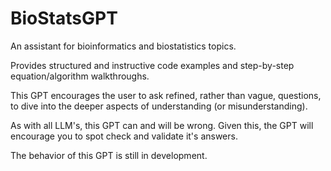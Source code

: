 # BioStatsGPT
An assistant for bioinformatics and biostatistics topics.

Provides structured and instructive code examples and step-by-step equation/algorithm walkthroughs.

This GPT encourages the user to ask refined, rather than vague, questions, to dive into the deeper aspects of understanding (or misunderstanding).

As with all LLM's, this GPT can and will be wrong. Given this, the GPT will encourage you to spot check and validate it's answers.

The behavior of this GPT is still in development.
